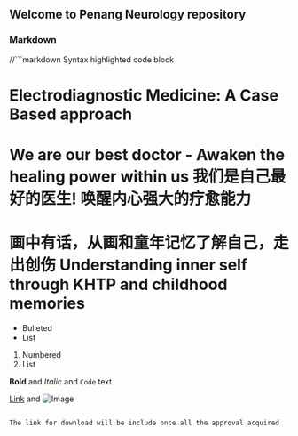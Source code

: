 ## Welcome to Penang Neurology repository


### Markdown


//```markdown
Syntax highlighted code block

# Electrodiagnostic Medicine: A Case Based approach
# We are our best doctor - Awaken the healing power within us 我们是自己最好的医生! 唤醒内心强大的疗愈能力
# 画中有话，从画和童年记忆了解自己，走出创伤 Understanding inner self through KHTP and childhood memories

- Bulleted
- List

1. Numbered
2. List

**Bold** and _Italic_ and `Code` text

[Link](url) and ![Image](src)
```

The link for download will be include once all the approval acquired
